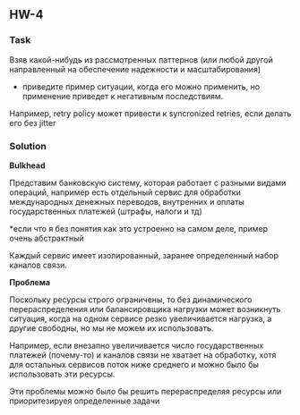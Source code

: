 ## HW-4
### Task
Взяв какой-нибудь из рассмотренных паттернов (или любой другой направленный на обеспечение надежности и масштабирования) 
* приведите пример ситуации, когда его можно применить, но применение приведет к негативным последствиям.

Например, retry policy может привести к syncronized retries, если делать его без
jitter

### Solution

**Bulkhead**

Представим банковскую систему, которая работает с разными видами операций,
например есть отдельный сервис для обработки международных денежных переводов, внутренних 
и оплаты государственных платежей (штрафы, налоги и тд)

*если что я без понятия как это устроенно на самом деле, пример очень абстрактный

Каждый сервис имеет изолированный, заранее определенный набор каналов связи.

**Проблема**

Поскольку ресурсы строго ограничены, то без динамического перераспределения или балансировщика нагрузки может 
возникнуть ситуация, когда на одном сервисе резко увеличивается нагрузка, а другие свободны, но мы не можем их 
использовать.

Например, если внезапно увеличивается число государственных платежей (почему-то) и каналов связи не хватает на обработку, 
хотя для остальных сервисов поток ниже среднего и можно было бы использовать эти ресурсы.

Эти проблемы можно было бы решить перераспределяя ресурсы или приоритезируея определенные задачи

